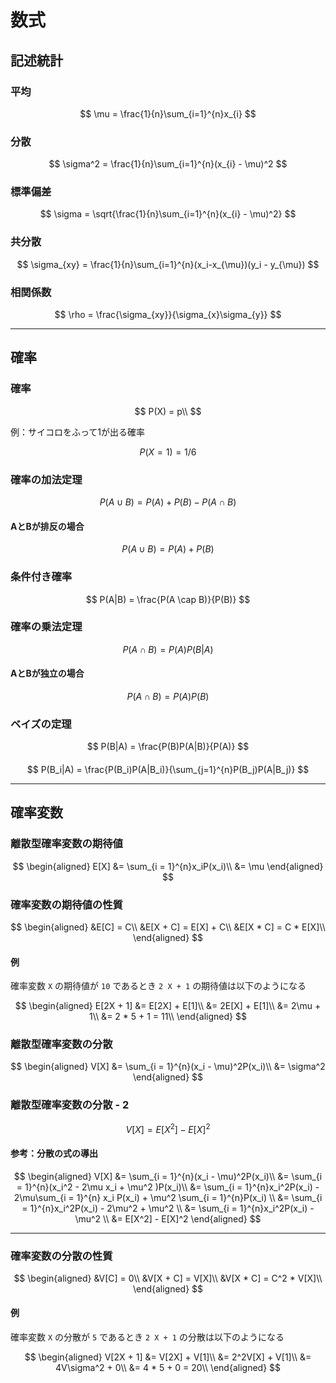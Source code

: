 # 数式

## 記述統計

### 平均

$$
\mu = \frac{1}{n}\sum_{i=1}^{n}x_{i}
$$

### 分散

$$
\sigma^2 = \frac{1}{n}\sum_{i=1}^{n}(x_{i} - \mu)^2
$$

### 標準偏差

$$
\sigma = \sqrt{\frac{1}{n}\sum_{i=1}^{n}(x_{i} - \mu)^2}
$$

### 共分散

$$
\sigma_{xy} = \frac{1}{n}\sum_{i=1}^{n}(x_i-x_{\mu})(y_i - y_{\mu})
$$


### 相関係数

$$
\rho = \frac{\sigma_{xy}}{\sigma_{x}\sigma_{y}}
$$

---

## 確率

### 確率

$$
P(X) = p\\
$$

例：サイコロをふって1が出る確率

$$
P(X = 1) = 1/6
$$

### 確率の加法定理

$$
P(A \cup B) = P(A) + P(B) - P(A \cap B)
$$

#### AとBが排反の場合

$$
P(A \cup B) = P(A) + P(B)
$$

### 条件付き確率

$$
P(A|B) = \frac{P(A \cap B)}{P(B)}
$$

### 確率の乗法定理

$$
P(A \cap B) = P(A)P(B|A)
$$

#### AとBが独立の場合

$$
P(A \cap B) = P(A)P(B)
$$

### ベイズの定理

$$
P(B|A) = \frac{P(B)P(A|B)}{P(A)}
$$

#### 

$$
P(B_i|A) = \frac{P(B_i)P(A|B_i)}{\sum_{j=1}^{n}P(B_j)P(A|B_j)}
$$

---

## 確率変数

### 離散型確率変数の期待値

$$
\begin{aligned}
E[X] &= \sum_{i = 1}^{n}x_iP(x_i)\\
&= \mu
\end{aligned}
$$

### 確率変数の期待値の性質

$$
\begin{aligned}
&E[C] = C\\
&E[X + C] = E[X] + C\\
&E[X * C] = C * E[X]\\
\end{aligned}
$$

#### 例

確率変数 `X` の期待値が `10` であるとき `2 X + 1` の期待値は以下のようになる

$$
\begin{aligned}
E[2X + 1] &= E[2X] + E[1]\\
&= 2E[X] + E[1]\\
&= 2\mu + 1\\
&= 2 * 5 + 1 = 11\\
\end{aligned}
$$


### 離散型確率変数の分散

$$
\begin{aligned}
V[X] &= \sum_{i = 1}^{n}(x_i - \mu)^2P(x_i)\\
&= \sigma^2
\end{aligned}
$$

### 離散型確率変数の分散 - 2

$$
V[X] = E[X^2] - E[X]^2
$$

#### 参考：分散の式の導出

$$
\begin{aligned}
V[X] &= \sum_{i = 1}^{n}(x_i - \mu)^2P(x_i)\\
&= \sum_{i = 1}^{n}(x_i^2 - 2\mu x_i + \mu^2 )P(x_i)\\
&= \sum_{i = 1}^{n}x_i^2P(x_i) - 2\mu\sum_{i = 1}^{n} x_i P(x_i) + \mu^2 \sum_{i = 1}^{n}P(x_i) \\
&= \sum_{i = 1}^{n}x_i^2P(x_i) - 2\mu^2 + \mu^2 \\
&= \sum_{i = 1}^{n}x_i^2P(x_i) - \mu^2 \\
&= E[X^2] - E[X]^2
\end{aligned}
$$

---

### 確率変数の分散の性質

$$
\begin{aligned}
&V[C] = 0\\
&V[X + C] = V[X]\\
&V[X * C] = C^2 * V[X]\\
\end{aligned}
$$

#### 例

確率変数 `X` の分散が `5` であるとき `2 X + 1` の分散は以下のようになる

$$
\begin{aligned}
V[2X + 1] &= V[2X] + V[1]\\
&= 2^2V[X] + V[1]\\
&= 4V\sigma^2 + 0\\
&= 4 * 5 + 0 = 20\\
\end{aligned}
$$



<!-- 
&E(X + Y) = E(X) + E(Y)\\

#### XとYが独立の場合

$$
\begin{aligned}
&E(X * Y) = E(X)E(Y)\\
\end{aligned}
$$


#### XとYが独立の場合

$$
\begin{aligned}
&V(X * Y) = V(X)V(Y)\\
\end{aligned}
$$

-->